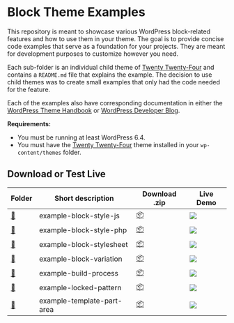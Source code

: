 # Block Theme Examples

This repository is meant to showcase various WordPress block-related features and how to use them in your theme. The goal is to provide concise code examples that serve as a foundation for your projects. They are meant for development purposes to customize however you need.

Each sub-folder is an individual child theme of [Twenty Twenty-Four](https://wordpress.org/themes/twentytwentyfour) and contains a `README.md` file that explains the example. The decision to use child themes was to create small examples that only had the code needed for the feature.

Each of the examples also have corresponding documentation in either the [WordPress Theme Handbook](https://developer.wordpress.org/themes) or [WordPress Developer Blog](https://developer.wordpress.org/news).

**Requirements:**

- You must be running at least WordPress 6.4.
- You must have the [Twenty Twenty-Four](https://wordpress.org/themes/twentytwentyfour) theme installed in your `wp-content/themes` folder.

## Download or Test Live

<!-- Please, do not remove these @TABLE EXAMPLES BEGIN and @TABLE EXAMPLES END comments or modify the table inside. This table is automatically generated from the data at data/examples.json and data/tags.json -->
<!-- @TABLE EXAMPLES BEGIN -->
| Folder                                                                                              | Short description          | Download .zip                                                                                                           | Live Demo                                                                                                                                                                                                                                                                                                                                                                                                                                                                                                                                                                                                                                                                                                                                                                                                                     |
| --------------------------------------------------------------------------------------------------- | -------------------------- | ----------------------------------------------------------------------------------------------------------------------- | ----------------------------------------------------------------------------------------------------------------------------------------------------------------------------------------------------------------------------------------------------------------------------------------------------------------------------------------------------------------------------------------------------------------------------------------------------------------------------------------------------------------------------------------------------------------------------------------------------------------------------------------------------------------------------------------------------------------------------------------------------------------------------------------------------------------------------- |
| [📁](https://github.com/wptrainingteam/block-theme-examples/tree/master/example-block-style-js)     | example-block-style-js     | [📦](https://raw.githubusercontent.com/wptrainingteam/block-theme-examples/master/_zips/example-block-style-js.zip)     | [![](https://raw.githubusercontent.com/wptrainingteam/block-theme-examples/master/_assets/icon-wp.svg)](https://playground.wordpress.net/?blueprint-url=https://raw.githubusercontent.com/WordPress/block-development-examples/trunk/plugins/example-block-style-js/_playground/blueprint.json)                                                                                                                                                                                                                                                                                                                                                                                                                                                                                                                               |
| [📁](https://github.com/wptrainingteam/block-theme-examples/tree/master/example-block-style-php)    | example-block-style-php    | [📦](https://raw.githubusercontent.com/wptrainingteam/block-theme-examples/master/_zips/example-block-style-php.zip)    | [![](https://raw.githubusercontent.com/wptrainingteam/block-theme-examples/master/_assets/icon-wp.svg)](https://playground.wordpress.net/#{%22$schema%22:%22https://playground.wordpress.net/blueprint-schema.json%22,%22landingPage%22:%22/wp-admin/themes.php%22,%22preferredVersions%22:{%22php%22:%228.0%22,%22wp%22:%22latest%22},%22steps%22:[{%22step%22:%22installTheme%22,%22themeZipFile%22:{%22resource%22:%22wordpress.org/themes%22,%22slug%22:%22twentytwentyfour%22}},{%22step%22:%22installTheme%22,%22themeZipFile%22:{%22resource%22:%22url%22,%22url%22:%22https://raw.githubusercontent.com/wptrainingteam/block-theme-examples/master/_zips/example-block-style-php.zip%22},%22options%22:{%22activate%22:true}},{%22step%22:%22login%22,%22username%22:%22admin%22,%22password%22:%22password%22}]})    |
| [📁](https://github.com/wptrainingteam/block-theme-examples/tree/master/example-block-stylesheet)   | example-block-stylesheet   | [📦](https://raw.githubusercontent.com/wptrainingteam/block-theme-examples/master/_zips/example-block-stylesheet.zip)   | [![](https://raw.githubusercontent.com/wptrainingteam/block-theme-examples/master/_assets/icon-wp.svg)](https://playground.wordpress.net/#{%22$schema%22:%22https://playground.wordpress.net/blueprint-schema.json%22,%22landingPage%22:%22/wp-admin/themes.php%22,%22preferredVersions%22:{%22php%22:%228.0%22,%22wp%22:%22latest%22},%22steps%22:[{%22step%22:%22installTheme%22,%22themeZipFile%22:{%22resource%22:%22wordpress.org/themes%22,%22slug%22:%22twentytwentyfour%22}},{%22step%22:%22installTheme%22,%22themeZipFile%22:{%22resource%22:%22url%22,%22url%22:%22https://raw.githubusercontent.com/wptrainingteam/block-theme-examples/master/_zips/example-block-stylesheet.zip%22},%22options%22:{%22activate%22:true}},{%22step%22:%22login%22,%22username%22:%22admin%22,%22password%22:%22password%22}]})   |
| [📁](https://github.com/wptrainingteam/block-theme-examples/tree/master/example-block-variation)    | example-block-variation    | [📦](https://raw.githubusercontent.com/wptrainingteam/block-theme-examples/master/_zips/example-block-variation.zip)    | [![](https://raw.githubusercontent.com/wptrainingteam/block-theme-examples/master/_assets/icon-wp.svg)](https://playground.wordpress.net/#{%22$schema%22:%22https://playground.wordpress.net/blueprint-schema.json%22,%22landingPage%22:%22/wp-admin/themes.php%22,%22preferredVersions%22:{%22php%22:%228.0%22,%22wp%22:%22latest%22},%22steps%22:[{%22step%22:%22installTheme%22,%22themeZipFile%22:{%22resource%22:%22wordpress.org/themes%22,%22slug%22:%22twentytwentyfour%22}},{%22step%22:%22installTheme%22,%22themeZipFile%22:{%22resource%22:%22url%22,%22url%22:%22https://raw.githubusercontent.com/wptrainingteam/block-theme-examples/master/_zips/example-block-variation.zip%22},%22options%22:{%22activate%22:true}},{%22step%22:%22login%22,%22username%22:%22admin%22,%22password%22:%22password%22}]})    |
| [📁](https://github.com/wptrainingteam/block-theme-examples/tree/master/example-build-process)      | example-build-process      | [📦](https://raw.githubusercontent.com/wptrainingteam/block-theme-examples/master/_zips/example-build-process.zip)      | [![](https://raw.githubusercontent.com/wptrainingteam/block-theme-examples/master/_assets/icon-wp.svg)](https://playground.wordpress.net/#{%22$schema%22:%22https://playground.wordpress.net/blueprint-schema.json%22,%22landingPage%22:%22/wp-admin/themes.php%22,%22preferredVersions%22:{%22php%22:%228.0%22,%22wp%22:%22latest%22},%22steps%22:[{%22step%22:%22installTheme%22,%22themeZipFile%22:{%22resource%22:%22wordpress.org/themes%22,%22slug%22:%22twentytwentyfour%22}},{%22step%22:%22installTheme%22,%22themeZipFile%22:{%22resource%22:%22url%22,%22url%22:%22https://raw.githubusercontent.com/wptrainingteam/block-theme-examples/master/_zips/example-build-process.zip%22},%22options%22:{%22activate%22:true}},{%22step%22:%22login%22,%22username%22:%22admin%22,%22password%22:%22password%22}]})      |
| [📁](https://github.com/wptrainingteam/block-theme-examples/tree/master/example-locked-pattern)     | example-locked-pattern     | [📦](https://raw.githubusercontent.com/wptrainingteam/block-theme-examples/master/_zips/example-locked-pattern.zip)     | [![](https://raw.githubusercontent.com/wptrainingteam/block-theme-examples/master/_assets/icon-wp.svg)](https://playground.wordpress.net/#{%22$schema%22:%22https://playground.wordpress.net/blueprint-schema.json%22,%22landingPage%22:%22/wp-admin/themes.php%22,%22preferredVersions%22:{%22php%22:%228.0%22,%22wp%22:%22latest%22},%22steps%22:[{%22step%22:%22installTheme%22,%22themeZipFile%22:{%22resource%22:%22wordpress.org/themes%22,%22slug%22:%22twentytwentyfour%22}},{%22step%22:%22installTheme%22,%22themeZipFile%22:{%22resource%22:%22url%22,%22url%22:%22https://raw.githubusercontent.com/wptrainingteam/block-theme-examples/master/_zips/example-locked-pattern.zip%22},%22options%22:{%22activate%22:true}},{%22step%22:%22login%22,%22username%22:%22admin%22,%22password%22:%22password%22}]})     |
| [📁](https://github.com/wptrainingteam/block-theme-examples/tree/master/example-template-part-area) | example-template-part-area | [📦](https://raw.githubusercontent.com/wptrainingteam/block-theme-examples/master/_zips/example-template-part-area.zip) | [![](https://raw.githubusercontent.com/wptrainingteam/block-theme-examples/master/_assets/icon-wp.svg)](https://playground.wordpress.net/#{%22$schema%22:%22https://playground.wordpress.net/blueprint-schema.json%22,%22landingPage%22:%22/wp-admin/themes.php%22,%22preferredVersions%22:{%22php%22:%228.0%22,%22wp%22:%22latest%22},%22steps%22:[{%22step%22:%22installTheme%22,%22themeZipFile%22:{%22resource%22:%22wordpress.org/themes%22,%22slug%22:%22twentytwentyfour%22}},{%22step%22:%22installTheme%22,%22themeZipFile%22:{%22resource%22:%22url%22,%22url%22:%22https://raw.githubusercontent.com/wptrainingteam/block-theme-examples/master/_zips/example-template-part-area.zip%22},%22options%22:{%22activate%22:true}},{%22step%22:%22login%22,%22username%22:%22admin%22,%22password%22:%22password%22}]}) |
<!-- @TABLE EXAMPLES END -->
